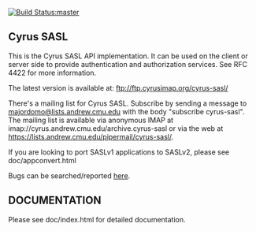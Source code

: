 [![Build Status:master](https://api.travis-ci.org/cyrusimap/cyrus-sasl.svg?branch=master)](https://travis-ci.org/cyrusimap/cyrus-sasl)


## Cyrus SASL
This is the Cyrus SASL API implementation. It can be used on the client
or server side to provide authentication and authorization services.
See RFC 4422 for more information.

The latest version is available at:
ftp://ftp.cyrusimap.org/cyrus-sasl/

There's a mailing list for Cyrus SASL.  Subscribe by sending a message
to majordomo@lists.andrew.cmu.edu with the body "subscribe
cyrus-sasl". The mailing list is available via anonymous IMAP at
imap://cyrus.andrew.cmu.edu/archive.cyrus-sasl or via the web at
https://lists.andrew.cmu.edu/pipermail/cyrus-sasl/.

If you are looking to port SASLv1 applications to SASLv2, please see
doc/appconvert.html

Bugs can be searched/reported [here](https://github.com/cyrusimap/cyrus-sasl/issues).

## DOCUMENTATION

Please see doc/index.html for detailed documentation.

